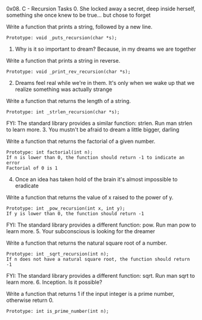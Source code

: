 0x08. C - Recursion
Tasks
0. She locked away a secret, deep inside herself, something she once knew to be true... but chose to forget

Write a function that prints a string, followed by a new line.

    Prototype: void _puts_recursion(char *s);

1. Why is it so important to dream? Because, in my dreams we are together

Write a function that prints a string in reverse.

    Prototype: void _print_rev_recursion(char *s);

2. Dreams feel real while we're in them. It's only when we wake up that we realize something was actually strange

Write a function that returns the length of a string.

    Prototype: int _strlen_recursion(char *s);

FYI: The standard library provides a similar function: strlen. Run man strlen to learn more.
3. You mustn't be afraid to dream a little bigger, darling

Write a function that returns the factorial of a given number.

    Prototype: int factorial(int n);
    If n is lower than 0, the function should return -1 to indicate an error
    Factorial of 0 is 1

4. Once an idea has taken hold of the brain it's almost impossible to eradicate

Write a function that returns the value of x raised to the power of y.

    Prototype: int _pow_recursion(int x, int y);
    If y is lower than 0, the function should return -1

FYI: The standard library provides a different function: pow. Run man pow to learn more.
5. Your subconscious is looking for the dreamer

Write a function that returns the natural square root of a number.

    Prototype: int _sqrt_recursion(int n);
    If n does not have a natural square root, the function should return -1

FYI: The standard library provides a different function: sqrt. Run man sqrt to learn more.
6. Inception. Is it possible?

Write a function that returns 1 if the input integer is a prime number, otherwise return 0.

    Prototype: int is_prime_number(int n);
